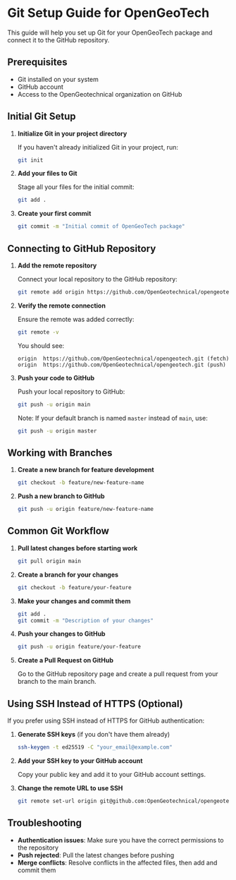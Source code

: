 # Git Setup Guide for OpenGeoTech

This guide will help you set up Git for your OpenGeoTech package and connect it to the GitHub repository.

## Prerequisites

- Git installed on your system
- GitHub account
- Access to the OpenGeotechnical organization on GitHub

## Initial Git Setup

1. **Initialize Git in your project directory**

   If you haven't already initialized Git in your project, run:

   ```bash
   git init
   ```

2. **Add your files to Git**

   Stage all your files for the initial commit:

   ```bash
   git add .
   ```

3. **Create your first commit**

   ```bash
   git commit -m "Initial commit of OpenGeoTech package"
   ```

## Connecting to GitHub Repository

1. **Add the remote repository**

   Connect your local repository to the GitHub repository:

   ```bash
   git remote add origin https://github.com/OpenGeotechnical/opengeotech.git
   ```

2. **Verify the remote connection**

   Ensure the remote was added correctly:

   ```bash
   git remote -v
   ```

   You should see:
   ```
   origin  https://github.com/OpenGeotechnical/opengeotech.git (fetch)
   origin  https://github.com/OpenGeotechnical/opengeotech.git (push)
   ```

3. **Push your code to GitHub**

   Push your local repository to GitHub:

   ```bash
   git push -u origin main
   ```

   Note: If your default branch is named `master` instead of `main`, use:
   ```bash
   git push -u origin master
   ```

## Working with Branches

1. **Create a new branch for feature development**

   ```bash
   git checkout -b feature/new-feature-name
   ```

2. **Push a new branch to GitHub**

   ```bash
   git push -u origin feature/new-feature-name
   ```

## Common Git Workflow

1. **Pull latest changes before starting work**

   ```bash
   git pull origin main
   ```

2. **Create a branch for your changes**

   ```bash
   git checkout -b feature/your-feature
   ```

3. **Make your changes and commit them**

   ```bash
   git add .
   git commit -m "Description of your changes"
   ```

4. **Push your changes to GitHub**

   ```bash
   git push -u origin feature/your-feature
   ```

5. **Create a Pull Request on GitHub**

   Go to the GitHub repository page and create a pull request from your branch to the main branch.

## Using SSH Instead of HTTPS (Optional)

If you prefer using SSH instead of HTTPS for GitHub authentication:

1. **Generate SSH keys** (if you don't have them already)

   ```bash
   ssh-keygen -t ed25519 -C "your_email@example.com"
   ```

2. **Add your SSH key to your GitHub account**

   Copy your public key and add it to your GitHub account settings.

3. **Change the remote URL to use SSH**

   ```bash
   git remote set-url origin git@github.com:OpenGeotechnical/opengeotech.git
   ```

## Troubleshooting

- **Authentication issues**: Make sure you have the correct permissions to the repository
- **Push rejected**: Pull the latest changes before pushing
- **Merge conflicts**: Resolve conflicts in the affected files, then add and commit them 